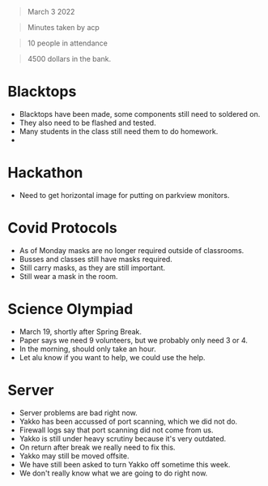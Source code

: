 > March 3 2022
 
> Minutes taken by acp

> 10 people in attendance

> 4500 dollars in the bank.

# Blacktops

 - Blacktops have been made, some components still need to soldered on.
 - They also need to be flashed and tested.
 - Many students in the class still need them to do homework.
 - 

# Hackathon

 - Need to get horizontal image for putting on parkview monitors.

# Covid Protocols

 - As of Monday masks are no longer required outside of classrooms.
 - Busses and classes still have masks required.
 - Still carry masks, as they are still important.
 - Still wear a mask in the room.

# Science Olympiad

 - March 19, shortly after Spring Break.
 - Paper says we need 9 volunteers, but we probably only need 3 or 4.
 - In the morning, should only take an hour.
 - Let alu know if you want to help, we could use the help.

# Server

 - Server problems are bad right now.
 - Yakko has been accussed of port scanning, which we did not do.
 - Firewall logs say that port scanning did not come from us.
 - Yakko is still under heavy scrutiny because it's very outdated.
 - On return after break we really need to fix this.
 - Yakko may still be moved offsite.
 - We have still been asked to turn Yakko off sometime this week.
 - We don't really know what we are going to do right now.
